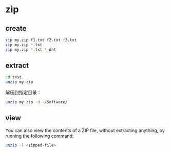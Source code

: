 # zip

## create

```bash
zip my.zip f1.txt f2.txt f3.txt
zip my.zip *.txt
zip my.zip *.txt *.dat
```

## extract

```bash
cd test
unzip my.zip
```

解压到指定目录：

```bash
unzip my.zip -d ~/Software/
```

## view

You can also view the contents of a ZIP file, without extracting anything, by running the following command:

```bash
unzip -l <zipped-file>
```


